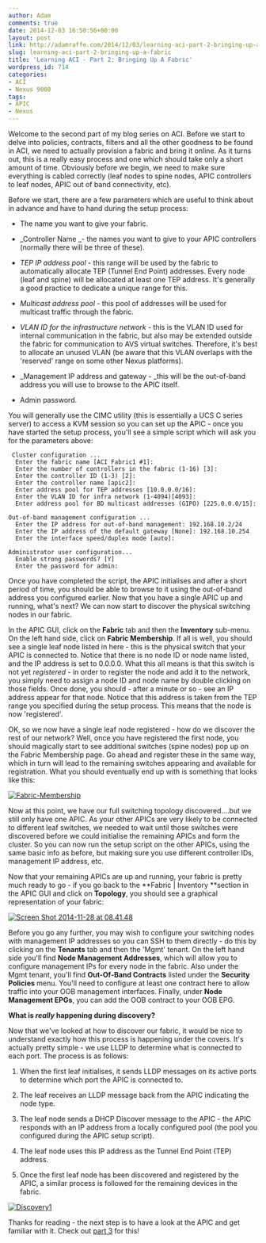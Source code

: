 ```yaml
---
author: Adam
comments: true
date: 2014-12-03 16:50:56+00:00
layout: post
link: http://adamraffe.com/2014/12/03/learning-aci-part-2-bringing-up-a-fabric/
slug: learning-aci-part-2-bringing-up-a-fabric
title: 'Learning ACI - Part 2: Bringing Up A Fabric'
wordpress_id: 714
categories:
- ACI
- Nexus 9000
tags:
- APIC
- Nexus
---
```


Welcome to the second part of my blog series on ACI. Before we start to delve into policies, contracts, filters and all the other goodness to be found in ACI, we need to actually provision a fabric and bring it online. As it turns out, this is a really easy process and one which should take only a short amount of time. Obviously before we begin, we need to make sure everything is cabled correctly (leaf nodes to spine nodes, APIC controllers to leaf nodes, APIC out of band connectivity, etc).<!-- more -->

Before we start, there are a few parameters which are useful to think about in advance and have to hand during the setup process:



	
  * The name you want to give your fabric.

	
  * _Controller Name _- the names you want to give to your APIC controllers (normally there will be three of these).

	
  * _TEP IP address pool_ - this range will be used by the fabric to automatically allocate TEP (Tunnel End Point) addresses. Every node (leaf and spine) will be allocated at least one TEP address. It's generally a good practice to dedicate a unique range for this.

	
  * _Multicast address pool_ - this pool of addresses will be used for multicast traffic through the fabric.

	
  * _VLAN ID for the infrastructure network_ - this is the VLAN ID used for internal communication in the fabric, but also may be extended outside the fabric for communication to AVS virtual switches. Therefore, it's best to allocate an unused VLAN (be aware that this VLAN overlaps with the 'reserved' range on some other Nexus platforms).

	
  * _Management IP address and gateway - _this will be the out-of-band address you will use to browse to the APIC itself.

	
  * Admin password.


You will generally use the CIMC utility (this is essentially a UCS C series server) to access a KVM session so you can set up the APIC - once you have started the setup process, you'll see a simple script which will ask you for the parameters above:

    
     Cluster configuration ...
      Enter the fabric name [ACI Fabric1 #1]: 
      Enter the number of controllers in the fabric (1-16) [3]: 
      Enter the controller ID (1-3) [2]: 
      Enter the controller name [apic2]: 
      Enter address pool for TEP addresses [10.0.0.0/16]: 
      Enter the VLAN ID for infra network (1-4094)[4093]:     
      Enter address pool for BD multicast addresses (GIPO) [225.0.0.0/15]: 
    
    Out-of-band management configuration ...
      Enter the IP address for out-of-band management: 192.168.10.2/24
      Enter the IP address of the default gateway [None]: 192.168.10.254
      Enter the interface speed/duplex mode [auto]:
    
    Administrator user configuration...
      Enable strong passwords? [Y]
      Enter the password for admin:
    
    


Once you have completed the script, the APIC initialises and after a short period of time, you should be able to browse to it using the out-of-band address you configured earlier. Now that you have a single APIC up and running, what's next? We can now start to discover the physical switching nodes in our fabric.

In the APIC GUI, click on the **Fabric** tab and then the **Inventory** sub-menu. On the left hand side, click on **Fabric Membership**. If all is well, you should see a single leaf node listed in here - this is the physical switch that your APIC is connected to. Notice that there is no node ID or node name listed, and the IP address is set to 0.0.0.0. What this all means is that this switch is not yet _registered_ - in order to register the node and add it to the network, you simply need to assign a node ID and node name by double clicking on those fields. Once done, you should - after a minute or so - see an IP address appear for that node. Notice that this address is taken from the TEP range you specified during the setup process. This means that the node is now 'registered'.

OK, so we now have a single leaf node registered - how do we discover the rest of our network? Well, once you have registered the first node, you should magically start to see additional switches (spine nodes) pop up on the Fabric Membership page. Go ahead and register these in the same way, which in turn will lead to the remaining switches appearing and available for registration. What you should eventually end up with is something that looks like this:

[![Fabric-Membership](https://adamraffe.files.wordpress.com/2014/11/fabric-membership.png)](https://adamraffe.files.wordpress.com/2014/11/fabric-membership.png)

Now at this point, we have our full switching topology discovered....but we still only have one APIC. As your other APICs are very likely to be connected to different leaf switches, we needed to wait until those switches were discovered before we could initialise the remaining APICs and form the cluster. So you can now run the setup script on the other APICs, using the same basic info as before, but making sure you use different controller IDs, management IP address, etc.

Now that your remaining APICs are up and running, your fabric is pretty much ready to go - if you go back to the **Fabric | Inventory **section in the APIC GUI and click on **Topology**, you should see a graphical representation of your fabric:

[![Screen Shot 2014-11-28 at 08.41.48](https://adamraffe.files.wordpress.com/2014/11/screen-shot-2014-11-28-at-08-41-48.png)](https://adamraffe.files.wordpress.com/2014/11/screen-shot-2014-11-28-at-08-41-48.png)

Before you go any further, you may wish to configure your switching nodes with management IP addresses so you can SSH to them directly - do this by clicking on the **Tenants** tab and then the 'Mgmt' tenant. On the left hand side you'll find **Node Management Addresses**, which will allow you to configure management IPs for every node in the fabric. Also under the Mgmt tenant, you'll find **Out-Of-Band Contracts** listed under the **Security Policies** menu. You'll need to configure at least one contract here to allow traffic into your OOB management interfaces. Finally, under **Node Management EPGs**, you can add the OOB contract to your OOB EPG.

**What is _really_ happening during discovery?**

Now that we've looked at how to discover our fabric, it would be nice to understand exactly how this process is happening under the covers. It's actually pretty simple - we use LLDP to determine what is connected to each port. The process is as follows:

1) When the first leaf initialises, it sends LLDP messages on its active ports to determine which port the APIC is connected to.

2) The leaf receives an LLDP message back from the APIC indicating the node type.

3) The leaf node sends a DHCP Discover message to the APIC - the APIC responds with an IP address from a locally configured pool (the pool you configured during the APIC setup script).

4) The leaf node uses this IP address as the Tunnel End Point (TEP) address.

5) Once the first leaf node has been discovered and registered by the APIC, a similar process is followed for the remaining devices in the fabric.

[![Discovery1](https://adamraffe.files.wordpress.com/2014/12/discovery1.png)](https://adamraffe.files.wordpress.com/2014/12/discovery1.png)

Thanks for reading - the next step is to have a look at the APIC and get familiar with it. Check out [part 3](http://wp.me/p34R3O-bW) for this!
